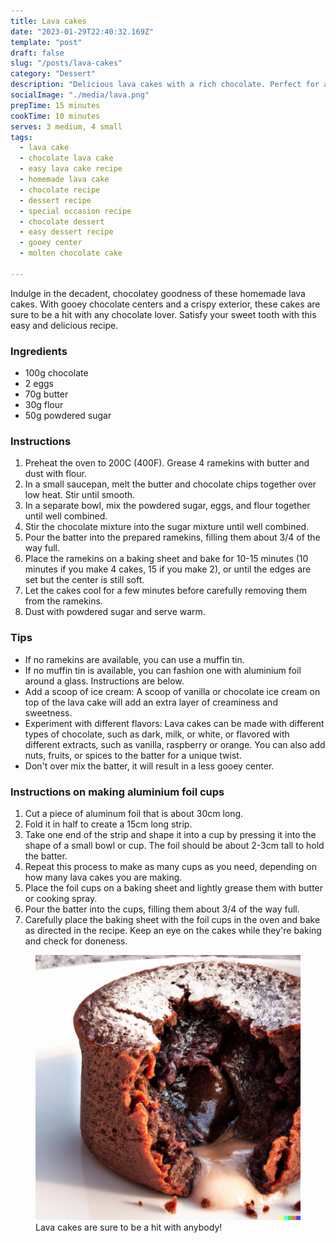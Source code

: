 ```yaml
---
title: Lava cakes
date: "2023-01-29T22:40:32.169Z"
template: "post"
draft: false
slug: "/posts/lava-cakes"
category: "Dessert"
description: "Delicious lava cakes with a rich chocolate. Perfect for any special occasion or a cozy night in, these easy to make cakes will impress your guests."
socialImage: "./media/lava.png"
prepTime: 15 minutes
cookTime: 10 minutes
serves: 3 medium, 4 small
tags:
  - lava cake
  - chocolate lava cake
  - easy lava cake recipe
  - homemade lava cake
  - chocolate recipe
  - dessert recipe
  - special occasion recipe
  - chocolate dessert
  - easy dessert recipe
  - gooey center
  - molten chocolate cake

---
```


Indulge in the decadent, chocolatey goodness of these homemade lava cakes. With gooey chocolate centers
and a crispy exterior, these cakes are sure to
be a hit with any chocolate lover. Satisfy your sweet tooth with this easy and delicious recipe.

### Ingredients

- 100g chocolate
- 2 eggs
- 70g butter
- 30g flour
- 50g powdered sugar

### Instructions

1) Preheat the oven to 200C (400F). Grease 4 ramekins with butter and dust with flour.
2) In a small saucepan, melt the butter and chocolate chips together over low heat. Stir until smooth.
2) In a separate bowl, mix the powdered sugar, eggs, and flour together until well combined.
2) Stir the chocolate mixture into the sugar mixture until well combined.
2) Pour the batter into the prepared ramekins, filling them about 3/4 of the way full.
2) Place the ramekins on a baking sheet and bake for 10-15 minutes (10 minutes if you make 4 cakes,
   15 if you make 2), or until the edges are set but the center is still soft.
2) Let the cakes cool for a few minutes before carefully removing them from the ramekins.
2) Dust with powdered sugar and serve warm.

### Tips

- If no ramekins are available, you can use a muffin tin.
- If no muffin tin is available, you can fashion one with aluminium foil around a glass. Instructions are below.
- Add a scoop of ice cream: A scoop of vanilla or chocolate ice cream on top of the lava cake will add an extra layer of creaminess and sweetness.
- Experiment with different flavors: Lava cakes can be made with different types of chocolate, such as dark,
  milk, or white, or flavored with different extracts, such as vanilla, raspberry or orange. You can also add
  nuts, fruits, or spices to the batter for a unique twist.
- Don't over mix the batter, it will result in a less gooey center.

### Instructions on making aluminium foil cups

1) Cut a piece of aluminum foil that is about 30cm long.
2) Fold it in half to create a 15cm long strip.
3) Take one end of the strip and shape it into a cup by pressing it into the shape of a small bowl or cup. The foil should be about 2-3cm tall to hold the batter.
4) Repeat this process to make as many cups as you need, depending on how many lava cakes you are making.
5) Place the foil cups on a baking sheet and lightly grease them with butter or cooking spray.
6) Pour the batter into the cups, filling them about 3/4 of the way full.
7) Carefully place the baking sheet with the foil cups in the oven and bake as directed in the recipe.
   Keep an eye on the cakes while they're baking and check for doneness.

<figure style="pointer-events: none;">
<img src="./media/lava.png" alt="Lava Cake" />
<figcaption>Lava cakes are sure to be a hit with anybody!</figcaption>
</figure>
